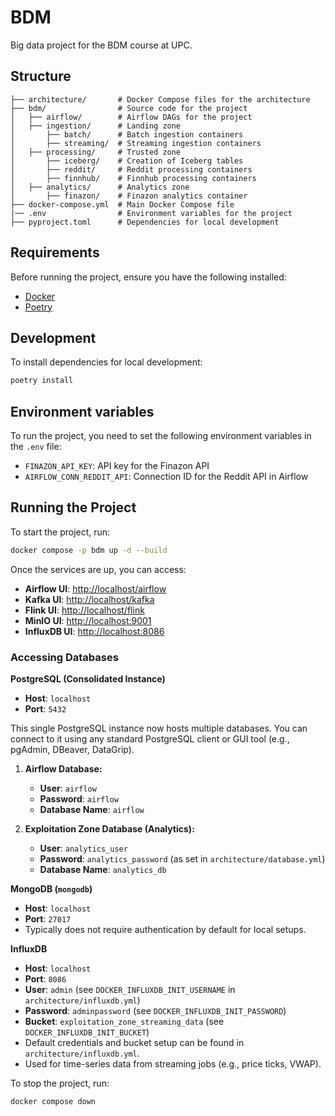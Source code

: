 # BDM

Big data project for the BDM course at UPC.

## Structure

```
├── architecture/       # Docker Compose files for the architecture
├── bdm/                # Source code for the project
│   ├── airflow/        # Airflow DAGs for the project
│   ├── ingestion/      # Landing zone
│       ├── batch/      # Batch ingestion containers
│       ├── streaming/  # Streaming ingestion containers
│   ├── processing/     # Trusted zone
│       ├── iceberg/    # Creation of Iceberg tables
│       ├── reddit/     # Reddit processing containers
│       ├── finnhub/    # Finnhub processing containers
│   ├── analytics/      # Analytics zone
│       ├── finazon/    # Finazon analytics container
├── docker-compose.yml  # Main Docker Compose file
|── .env                # Environment variables for the project
├── pyproject.toml      # Dependencies for local development
```

## Requirements

Before running the project, ensure you have the following installed:

- [Docker](https://docs.docker.com/get-docker/)
- [Poetry](https://python-poetry.org/docs/#installation)

## Development

To install dependencies for local development:

```sh
poetry install
```

## Environment variables

To run the project, you need to set the following environment variables in the `.env` file:

- `FINAZON_API_KEY`: API key for the Finazon API
- `AIRFLOW_CONN_REDDIT_API`: Connection ID for the Reddit API in Airflow

## Running the Project

To start the project, run:

```sh
docker compose -p bdm up -d --build
```

Once the services are up, you can access:

- **Airflow UI**: [http://localhost/airflow](http://localhost/airflow)
- **Kafka UI**: [http://localhost/kafka](http://localhost/kafka)
- **Flink UI**: [http://localhost/flink](http://localhost/flink)
- **MinIO UI**: [http://localhost:9001](http://localhost:9001)
- **InfluxDB UI**: [http://localhost:8086](http://localhost:8086)

### Accessing Databases

**PostgreSQL (Consolidated Instance)**

- **Host**: `localhost`
- **Port**: `5432`

This single PostgreSQL instance now hosts multiple databases. You can connect to it using any standard PostgreSQL client
or GUI tool (e.g., pgAdmin, DBeaver, DataGrip).

1. **Airflow Database:**
    * **User**: `airflow`
    * **Password**: `airflow`
    * **Database Name**: `airflow`

2. **Exploitation Zone Database (Analytics):**
    * **User**: `analytics_user`
    * **Password**: `analytics_password` (as set in `architecture/database.yml`)
    * **Database Name**: `analytics_db`

**MongoDB (`mongodb`)**

- **Host**: `localhost`
- **Port**: `27017`
- Typically does not require authentication by default for local setups.

**InfluxDB**

- **Host**: `localhost`
- **Port**: `8086`
- **User**: `admin` (see `DOCKER_INFLUXDB_INIT_USERNAME` in `architecture/influxdb.yml`)
- **Password**: `adminpassword` (see `DOCKER_INFLUXDB_INIT_PASSWORD`)
- **Bucket**: `exploitation_zone_streaming_data` (see `DOCKER_INFLUXDB_INIT_BUCKET`)
- Default credentials and bucket setup can be found in `architecture/influxdb.yml`.
- Used for time-series data from streaming jobs (e.g., price ticks, VWAP).

To stop the project, run:

```sh
docker compose down
```
